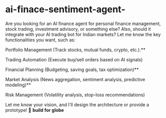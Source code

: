 # ai-finace-sentiment-agent-

Are you looking for an AI finance agent for personal finance management, stock trading, investment advisory, or something else? Also, should it integrate with your AI trading bot for Indian markets? Let me know the key functionalities you want, such as:

Portfolio Management (Track stocks, mutual funds, crypto, etc.).**

Trading Automation (Execute buy/sell orders based on AI signals)

Financial Planning (Budgeting, saving goals, tax optimization)**

Market Analysis (News aggregation, sentiment analysis, predictive modeling)**

Risk Management (Volatility analysis, stop-loss recommendations)

Let me know your vision, and I'll design the architecture or provide a prototype! 🚀
 **build  for globe**
 
